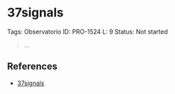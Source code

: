 # 37signals

Tags: Observatorio
ID: PRO-1524
L: 9
Status: Not started

> …
> 

## References

- [37signals](https://en.wikipedia.org/wiki/37signals)